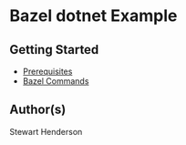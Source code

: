 # Bazel dotnet Example

## Getting Started

* [Prerequisites](./docs/PREREQUISITES.md)
* [Bazel Commands](./docs/BAZEL_COMMANDS.md)

## Author(s)

Stewart Henderson